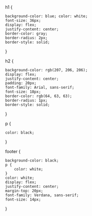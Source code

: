 h1 {

    background-color: blue; color: white;
    font-size: 36px;
    display: flex;
    justify-content: center;
    border-color: gray;
    border-radius: 2px;
    border-style: solid;
    
}

h2 {

    background-color: rgb(207, 206, 206);
    display: flex;
    justify-content: center;
    padding: 20px;
    font-family: Arial, sans-serif;
    font-size: 18px;
    border-color: rgb(64, 63, 63);
    border-radius: 1px;
    border-style: solid;

}

 p {
    
    color: black;

 }

footer {

    background-color: black;
    p {
        color: white;
    }
    color: white;
    display: flex;
    justify-content: center;
    margin-top: 20px;
    font-family: Verdana, sans-serif;
    font-size: 14px;

}
 

